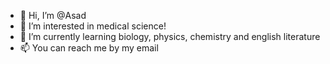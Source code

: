 - 👋 Hi, I’m @Asad
- 👀 I’m interested in medical science!
- 🌱 I’m currently learning biology, physics, chemistry and english literature
- 📫 You can reach me by my email

<!---
I-am-lazy/I-am-lazy is a ✨ special ✨ repository because its `README.md` (this file) appears on your GitHub profile.
You can click the Preview link to take a look at your changes.
--->
